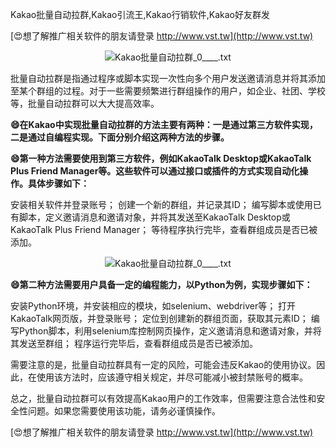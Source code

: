 Kakao批量自动拉群,Kakao引流王,Kakao行销软件,Kakao好友群发

[😍想了解推广相关软件的朋友请登录 http://www.vst.tw](http://www.vst.tw)

 <center><img src="https://vst.tw/MP4/tuiguang/png/6.png" alt="Kakao批量自动拉群_0____.txt"></center>

批量自动拉群是指通过程序或脚本实现一次性向多个用户发送邀请消息并将其添加至某个群组的过程。对于一些需要频繁进行群组操作的用户，如企业、社团、学校等，批量自动拉群可以大大提高效率。

**😄在Kakao中实现批量自动拉群的方法主要有两种：一是通过第三方软件实现，二是通过自编程实现。下面分别介绍这两种方法的步骤。**

**😄第一种方法需要使用到第三方软件，例如KakaoTalk Desktop或KakaoTalk Plus Friend Manager等。这些软件可以通过接口或插件的方式实现自动化操作。具体步骤如下：**

安装相关软件并登录账号；
创建一个新的群组，并记录其ID；
编写脚本或使用已有脚本，定义邀请消息和邀请对象，并将其发送至KakaoTalk Desktop或KakaoTalk Plus Friend Manager；
等待程序执行完毕，查看群组成员是否已被添加。

 <center><img src="https://vst.tw/MP4/tuiguang/png/2.png" alt="Kakao批量自动拉群_0____.txt"></center>

**😄第二种方法需要用户具备一定的编程能力，以Python为例，实现步骤如下：**

安装Python环境，并安装相应的模块，如selenium、webdriver等；
打开KakaoTalk网页版，并登录账号；
定位到创建新的群组页面，获取其元素ID；
编写Python脚本，利用selenium库控制网页操作，定义邀请消息和邀请对象，并将其发送至群组；
程序运行完毕后，查看群组成员是否已被添加。

需要注意的是，批量自动拉群具有一定的风险，可能会违反Kakao的使用协议。因此，在使用该方法时，应该遵守相关规定，并尽可能减小被封禁账号的概率。

总之，批量自动拉群可以有效提高Kakao用户的工作效率，但需要注意合法性和安全性问题。如果您需要使用该功能，请务必谨慎操作。

[😍想了解推广相关软件的朋友请登录 http://www.vst.tw](http://www.vst.tw)



